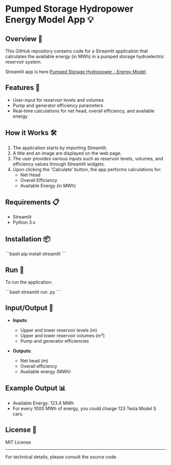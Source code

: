 # Pumped Storage Hydropower Energy Model App 💡

## Overview 📝

This GitHub repository contains code for a Streamlit application that calculates the available energy (in MWh) in a pumped storage hydroelectric reservoir system.

Streamlit app is here [Pumped Storage Hydropower - Energy Model](https://pumped-storage-energy-model.streamlit.app/).

## Features 🎯

- User-input for reservoir levels and volumes
- Pump and generator efficiency parameters
- Real-time calculations for net head, overall efficiency, and available energy

## How it Works 🛠️

1. The application starts by importing Streamlit.
2. A title and an image are displayed on the web page.
3. The user provides various inputs such as reservoir levels, volumes, and efficiency values through Streamlit widgets.
4. Upon clicking the 'Calculate' button, the app performs calculations for:
    - Net Head
    - Overall Efficiency
    - Available Energy (in MWh)

## Requirements 📋

- Streamlit
- Python 3.x

## Installation 📦

\`\`\`bash
pip install streamlit
\`\`\`

## Run 🚀

To run the application:

\`\`\`bash
streamlit run <filename>.py
\`\`\`

## Input/Output 🔄

- **Inputs**: 
  - Upper and lower reservoir levels (m)
  - Upper and lower reservoir volumes (m³)
  - Pump and generator efficiencies
  
- **Outputs**: 
  - Net head (m)
  - Overall efficiency
  - Available energy (MWh)

## Example Output 📊

- Available Energy: 123.4 MWh
- For every 1000 MWh of energy, you could charge 123 Tesla Model S cars.

## License 📄

MIT License

---

For technical details, please consult the source code.
